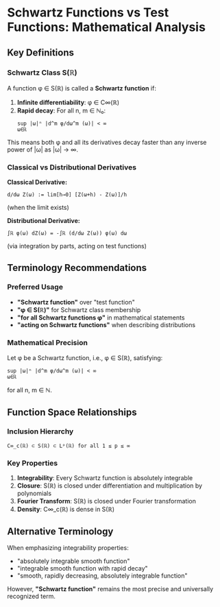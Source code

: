 # Schwartz Functions vs Test Functions: Mathematical Analysis

## Key Definitions

### Schwartz Class S(ℝ)
A function φ ∈ S(ℝ) is called a **Schwartz function** if:

1. **Infinite differentiability**: φ ∈ C∞(ℝ)
2. **Rapid decay**: For all n, m ∈ ℕ₀:
   ```
   sup |ω|ⁿ |d^m φ/dω^m (ω)| < ∞
   ω∈ℝ
   ```

This means both φ and all its derivatives decay faster than any inverse power of |ω| as |ω| → ∞.

### Classical vs Distributional Derivatives

**Classical Derivative:**
```
d/dω Z(ω) := lim[h→0] [Z(ω+h) - Z(ω)]/h
```
(when the limit exists)

**Distributional Derivative:**
```
∫ℝ φ(ω) dZ(ω) = -∫ℝ (d/dω Z(ω)) φ(ω) dω
```
(via integration by parts, acting on test functions)

## Terminology Recommendations

### Preferred Usage
- **"Schwartz function"** over "test function"
- **"φ ∈ S(ℝ)"** for Schwartz class membership
- **"for all Schwartz functions φ"** in mathematical statements
- **"acting on Schwartz functions"** when describing distributions

### Mathematical Precision
Let φ be a Schwartz function, i.e., φ ∈ S(ℝ), satisfying:
```
sup |ω|ⁿ |d^m φ/dω^m (ω)| < ∞
ω∈ℝ
```
for all n, m ∈ ℕ.

## Function Space Relationships

### Inclusion Hierarchy
```
C∞_c(ℝ) ⊂ S(ℝ) ⊂ Lᵖ(ℝ) for all 1 ≤ p ≤ ∞
```

### Key Properties
1. **Integrability**: Every Schwartz function is absolutely integrable
2. **Closure**: S(ℝ) is closed under differentiation and multiplication by polynomials
3. **Fourier Transform**: S(ℝ) is closed under Fourier transformation
4. **Density**: C∞_c(ℝ) is dense in S(ℝ)

## Alternative Terminology
When emphasizing integrability properties:
- "absolutely integrable smooth function"
- "integrable smooth function with rapid decay"
- "smooth, rapidly decreasing, absolutely integrable function"

However, **"Schwartz function"** remains the most precise and universally recognized term.